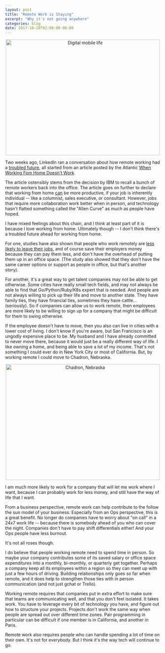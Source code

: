 ```yaml
---
layout: post
title: "Remote Work is Staying"
excerpt: "Why it's not going anywhere"
categories: blog
date: 2017-10-20T02:00:00-06:00
---
```


<center>
<a data-flickr-embed="true"  href="https://www.flickr.com/photos/frenchy/4575316125/in/photolist-7YiG5M-qYKf9A-EiGtma-8fzv53-7Xj7eF-8taFzu-t2HWZ-8RzQL9-8zi2Sj-8nkv5W-7tv1Pv-7A5BcX-dYzNN4-cHGEeC-rekoB6-8TQhJG-8WSeuV-dKs8EP-8yksB8-8nAspN-3wmAbz-8vHsBS-9CLsH-5v3aMa-655Mrt-68cYyu-eKvthD-5yX5QB-6Eo2KH-5iFr5x-9JKXZs-eHGbg-9XbZWE-8SUqXx-6p1qkt-EM9nq-5aMcyJ-p4Pa3e-e57nYP-9dGnyh-9gZ5Nt-7kLdKV-q8BHJ-5ba9kr-5bWb19-8Li9jL-38gvoH-fn7Pjo-4Xf6E-Hsg1g" title="Digital mobile life"><img src="https://farm5.staticflickr.com/4030/4575316125_21dbd478af_n.jpg" width="500" height="375" alt="Digital mobile life"></a><script async src="//embedr.flickr.com/assets/client-code.js" charset="utf-8"></script>
</center>

Two weeks ago, LinkedIn ran a conversation about how remote working had a <a href="https://www.linkedin.com/search/results/content/?anchorTopic=73825&keywords=Why%20remote%20working%20will%20die.&origin=FED_EMAIL">troubled future</a>, all started from an article posted by the Atlantic <a href="https://www.theatlantic.com/magazine/archive/2017/11/when-working-from-home-doesnt-work/540660/?lipi=urn%3Ali%3Apage%3Ad_flagship3_search_srp_content%3Bdx4QhJibTgGucVacPMPSmQ%3D%3D">When Working Fom Home Doesn't Work</a>.

The article ostensibly stems from the decision by IBM to recall a bunch of remote workers back into the office.  The article goes on further to declare that working from home <u>can</u> be more productive, if your job is inherently individual -- like a columnist, sales executive, or consultant.  However, jobs that require more collaboration work better when in person, and technology hasn't flatted something called the "Allen Curve" as much as people have hoped.

I have mixed feelings about this chain, and I think at least part of it is because I love working from home.  Ultimately though -- I don't think there's a troubled future ahead for working from home.

For one, studies have also shown that people who work remotely are <a href="https://jobfairing.com/blog/report-remote-workers-lead-to-25-less-turnover/?lipi=urn%3Ali%3Apage%3Ad_flagship3_search_srp_content%3B67TS4W8XT16%2FFkCz0K6Auw%3D%3D">less likely to leave their jobs</a>, and of course save their employers money because they can pay them less, and don't have the overhead of putting them up in an office space.  (The study also showed that they don't have the same career options or support as people in office, but that's another story).

For another, it's a great way to get talent companies may not be able to get otherwise.  Some cities have really small tech fields, and may not always be able to find that Go/Python/Ruby/K8s expert that is needed.  And people are not always willing to pick up their life and move to another state.  They have family ties, they have financial ties, sometimes they have cattle... (seriously).  So if companies can allow us to work remote, then employees are more likely to be willing to sign up for a company that might be difficult for them to swing otherwise. 

If the employee doesn't have to move, then you also can live in cities with a lower cost of living.  I don't know if you're aware, but San Francisco is an ungodly expensive place to be.  My husband and I have already committed to never move there, because it would just be a really different way of life.  I like owning a home, and being able to save a lot of my income.  That's not something I could ever do in New York City or most of California.  But, by working remote I could move to Chadron, Nebraska.  

<center><a data-flickr-embed="true"  href="https://www.flickr.com/photos/mytravelphotos/9245262662/in/photolist-f5Youo-f5Eea9-f5Eka3-o2pNNm-o2q6Cx-ogSKsS-o2r8bD-oTftAx-o2r9X4-o2r9n6-o2q8wG-o2q99o-oiSo8w-2ELNNQ-ZmXmuU-ZpQdre-ZpQdsg-CnnuHd-Z3F3n9-am3UrH-zBuR9y-WDcBpz-WENkvp-zDyfiF-zBqGEC-XEtUzP-XUkzBz-wEiH1Y-PbK5a6-NwjXGJ-ZpPV8B-Z21TSf-Yk5h35-ZpPV8X-Z21TSL-Yk5h23-Yowjyr-6ZL4VD-6ZL3J2-ZtvywD-Yq3RLR-Z3ExpQ-YoRvRQ-CoxKt9-Zqpp1Q-Zqpp2b-ZuH39p-XPZAFm-Z4rM44-YoQNCh" title="Chadron, Nebraska"><img src="https://farm6.staticflickr.com/5469/9245262662_3ebbdeabf0.jpg" width="500" height="375" alt="Chadron, Nebraska"></a><script async src="//embedr.flickr.com/assets/client-code.js" charset="utf-8"></script></center>

I am much more likely to work for a company that will let me work where I want, because I can probably work for less money, and still have the way of life that I want.

From a business perspective, remote work can help contribute to the follow the sun model of your business.  Especially from an Ops perspective, this is a great benefit.  No longer do companies have to worry about "on call" in a 24x7 work life -- because there is somebody ahead of you who can cover the night.  Companies don't have to pay shift differentials either!  And your Ops people have less burnout.

It's not all roses though.

I do believe that people working remote need to spend time in person.  So maybe your company contributes some of its saved salary or office space expenditures into a monthly, bi-monthly, or quarterly get together.  Perhaps a company keep all its employees within a region so they can meet up with just a few hours of driving.  Building relationships only goes so far when remote, and it does help to strengthen those ties with in person communication (and not just gchat or Trello).

Working remote requires that companies put in extra effort to make sure that teams are communicating well, and that you don't feel isolated.  It takes work.  You have to leverage every bit of technology you have, and figure out how to structure your projects.  Projects don't work the same way when people are spread out over different time zones.  Pair programming in particular can be difficult if one member is in California, and another in Paris.

Remote work also requires people who can handle spending a lot of time on their own.  It's not for everybody.  But I think it's the way tech will continue to go.